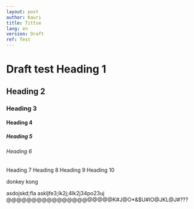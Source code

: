 ```yaml
---
layout: post
author: Kauri
title: Tittse
lang: en
version: Draft
ref: Test
---
```




<h1>Draft test Heading 1</h1>
<h2>Heading 2</h2>
<h3>Heading 3</h3>
<h4>Heading 4</h4>
<h5>Heading 5</h5>
<h6>Heading 6</h6>
<h7>Heading 7</h7>
<h8>Heading 8</h8>
<h9>Heading 9</h9>
<h10>Heading 10</h10>


donkey kong 

asdojskd;fla
askljfe3;lk2j;4lk2j34po23uj 
@@@@@@@@@@@@@@@@@@@@@K#J@O*&$U#IO@JKL@J#???
